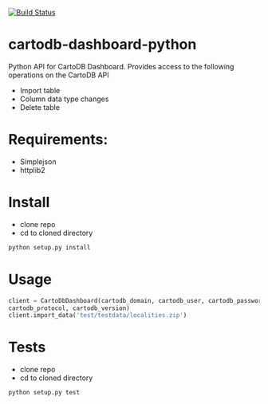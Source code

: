 [![Build Status](https://buildhive.cloudbees.com/job/realestate-com-au/job/cartodb-dashboard-python/badge/icon)](https://buildhive.cloudbees.com/job/realestate-com-au/job/cartodb-dashboard-python/)

cartodb-dashboard-python
========================

Python API for CartoDB Dashboard. Provides access to the following operations on the CartoDB API

+ Import table
+ Column data type changes
+ Delete table

# Requirements: 

+ Simplejson
+ httplib2

# Install

+ clone repo
+ cd to cloned directory

```bash
python setup.py install
```

# Usage

```python
client = CartoDbDashboard(cartodb_domain, cartodb_user, cartodb_password, cartodb_host+':'+cartodb_api_port,
cartodb_protocol, cartodb_version)
client.import_data('test/testdata/localities.zip')
```


# Tests

+ clone repo
+ cd to cloned directory

```bash
python setup.py test
```
